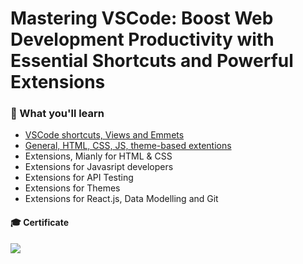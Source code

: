 # Mastering VSCode: Boost Web Development Productivity with Essential Shortcuts and Powerful Extensions

### 🌟 What you'll learn

- [VSCode shortcuts, Views and Emmets](https://github.com/arifulmrislam/Mastering-VSCode/blob/main/Section%2001.%20VSCode%20shorcuts%2C%20Views%20and%20Emmets/VS%20shortcuts.md)
- [General, HTML, CSS, JS, theme-based extentions](https://github.com/arifulmrislam/Mastering-VSCode/blob/main/Section%2002.%20General%2C%20HTML%2C%20CSS%2C%20JS%2C%20theme-based%20extentions/index.html)
- Extensions, Mianly for HTML & CSS
- Extensions for Javasript developers
- Extensions for API Testing
- Extensions for Themes
- Extensions for React.js, Data Modelling and Git

#### 🎓 Certificate

![]([https://udemy-certificate.s3.amazonaws.com/image/UC-a1144278-fed6-4c08-b13a-0e586af5fae7.jpg](https://github.com/arifulmrislam/Mastering-VSCode/blob/main/image/UC.jpg))
